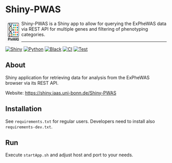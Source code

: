 # Shiny-PWAS

<img src=https://github.com/stephanmg/Shiny-PWAS/blob/main/www/logo_pwas.png align="left" width="50" height="70"> 

Shiny-PWAS is a Shiny app to allow for querying the ExPheWAS data via REST API for multiple genes and filtering of phenotyping categories.

----

[![Shiny](https://img.shields.io/badge/Shiny-1.4.0-brightgreen?style=flat-square)](#)
[![Python](https://img.shields.io/badge/Python-3.10.12-3776AB?style=flat-square&logo=python&logoColor=white)](#)
[![Black](https://img.shields.io/badge/code%20style-black-000000.svg?style=flat-square)](https://github.com/psf/black)
[![CI](https://github.com/stephanmg/Shiny-PWAS/actions/workflows/ci.yml/badge.svg)](https://github.com/stephanmg/Shiny-PWAS/actions/workflows/ci.yml)
[![Test](https://github.com/stephanmg/Shiny-PWAS/actions/workflows/pytest.yml/badge.svg)](https://github.com/stephanmg/Shiny-PWAS/actions/workflows/pytest.yml)

## About

Shiny application for retrieving data for analysis from the ExPheWAS browser via its REST API.

Website: https://shiny.iaas.uni-bonn.de/Shiny-PWAS

## Installation

See `requirements.txt` for regular users. Developers need to install also `requirements-dev.txt`.

## Run

Execute `startApp.sh` and adjust host and port to your needs.
